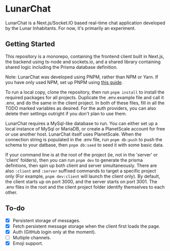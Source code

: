 # LunarChat

LunarChat is a Next.js/Socket.IO based real-time chat application developed by the Lunar Inhabitants. For now, it's primarily an experiment.

## Getting Started

This repository is a monorepo, containing the frontend client built in Next.js, the backend using ts-node and sockets.io, and a shared library containing shared logic including the Prisma database definition. 

Note: LunarChat was developed using PNPM, rather than NPM or Yarn. If you have only used NPM, set up PNPM using [this guide](https://pnpm.io/installation#using-corepack).

To run a local copy, clone the repository, then run `pnpm install` to install the required packages for all projects. Duplicate the .env.example file and call it .env, and do the same in the client project. In both of these files, fill in all the TODO marked variables as desired. For the auth providers, you can also delete their settings outright if you don't plan to use them.

LunarChat requires a MySql-like database to run. You can either set up a local instance of MySql or MariaDB, or create a PlanetScale account for free or use another host. LunarChat itself uses PlanetScale. When the connection string is populated in the .env file, run `pnpm db:push` to push the schema to your datbase, then `pnpm db:seed` to seed it with some basic data.

If your command line is at the root of the project (ie, not in the 'server' or 'client' folders), then you can run `pnpm dev` to generate the prisma defintions, then spin up both client and server simultaneously. There are also `:client` and `:server` suffixed commands to target a specific project only (For example, `pnpm dev:client` will launch the client only). By default, the client starts up on port 3000, and the server starts on port 3001. The .env files in the root and the client project folder identify themselves to each other.

## To-do

- [x] Persistent storage of messages.
- [x] Fetch persistent message storage when the client first loads the page.
- [x] Auth (GitHub login only at the moment).
- [ ] Multiple channels.
- [x] Emoji support.
